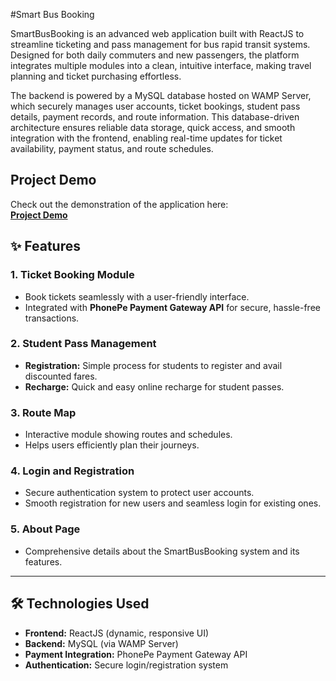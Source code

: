 #Smart Bus Booking

SmartBusBooking is an advanced web application built with ReactJS to streamline ticketing and pass management for bus rapid transit systems.
Designed for both daily commuters and new passengers, the platform integrates multiple modules into a clean, intuitive interface, making travel planning and ticket purchasing effortless.

The backend is powered by a MySQL database hosted on WAMP Server, which securely manages user accounts, ticket bookings, student pass details, payment records, and route information. This database-driven architecture ensures reliable data storage, quick access, and smooth integration with the frontend, enabling real-time updates for ticket availability, payment status, and route schedules.

## Project Demo

Check out the demonstration of the application here:  
[**Project Demo**](https://drive.google.com/file/d/1F5xjcUa-Pb00WenakpK1QkQDyZeL1ckX/view?usp=sharing)
## ✨ Features

### 1. Ticket Booking Module
- Book tickets seamlessly with a user-friendly interface.
- Integrated with **PhonePe Payment Gateway API** for secure, hassle-free transactions.

### 2. Student Pass Management
- **Registration:** Simple process for students to register and avail discounted fares.
- **Recharge:** Quick and easy online recharge for student passes.

### 3. Route Map
- Interactive module showing routes and schedules.
- Helps users efficiently plan their journeys.

### 4. Login and Registration
- Secure authentication system to protect user accounts.
- Smooth registration for new users and seamless login for existing ones.

### 5. About Page
- Comprehensive details about the SmartBusBooking system and its features.

---

## 🛠 Technologies Used
- **Frontend:** ReactJS (dynamic, responsive UI)
- **Backend:** MySQL (via WAMP Server)
- **Payment Integration:** PhonePe Payment Gateway API
- **Authentication:** Secure login/registration system
